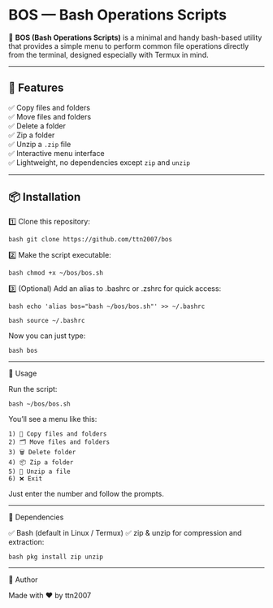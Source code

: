 # BOS — Bash Operations Scripts

🎯 **BOS (Bash Operations Scripts)** is a minimal and handy bash-based utility that provides a simple menu to perform common file operations directly from the terminal, designed especially with Termux in mind.

---

## 🚀 Features

✅ Copy files and folders  
✅ Move files and folders  
✅ Delete a folder  
✅ Zip a folder  
✅ Unzip a `.zip` file  
✅ Interactive menu interface  
✅ Lightweight, no dependencies except `zip` and `unzip`

---

## 📦 Installation

1️⃣ Clone this repository:

```bash git clone https://github.com/ttn2007/bos ```


2️⃣ Make the script executable:

```bash chmod +x ~/bos/bos.sh ```


3️⃣ (Optional) Add an alias to .bashrc or .zshrc for quick access:

```bash echo 'alias bos="bash ~/bos/bos.sh"' >> ~/.bashrc ```

```bash source ~/.bashrc ```



Now you can just type:

```bash bos ```


---

🧰 Usage

Run the script:

```bash ~/bos/bos.sh ```

You’ll see a menu like this:

```bash==== 💻 File Operations Menu ====
1) 📄 Copy files and folders
2) 🗂️ Move files and folders
3) 🗑️ Delete folder
4) 📦 Zip a folder
5) 📂 Unzip a file
6) ❌ Exit
```
Just enter the number and follow the prompts.


---

📄 Dependencies

✅ Bash (default in Linux / Termux)
✅ zip & unzip for compression and extraction:

```bash pkg install zip unzip ```


---

🙌 Author

Made with ❤️ by ttn2007
